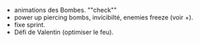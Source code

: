 * animations des Bombes. ""check""
* power up piercing bombs, invicibilté, enemies freeze (voir +).
* fixe sprint.
* Défi de Valentin (optimiser le feu).
